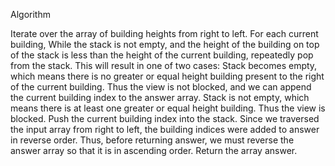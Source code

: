 Algorithm

Iterate over the array of building heights from right to left.
For each current building,
While the stack is not empty, and the height of the building on top of the stack is less than the height of the current building, repeatedly pop from the stack. This will result in one of two cases:
Stack becomes empty, which means there is no greater or equal height building present to the right of the current building. Thus the view is not blocked, and we can append the current building index to the answer array.
Stack is not empty, which means there is at least one greater or equal height building. Thus the view is blocked.
Push the current building index into the stack.
Since we traversed the input array from right to left, the building indices were added to answer in reverse order. Thus, before returning answer, we must reverse the answer array so that it is in ascending order.
Return the array answer.
